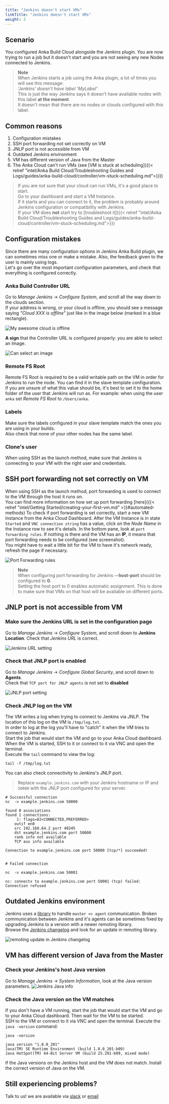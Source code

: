 ```yaml
---
title: "Jenkins doesn't start VMs"
linkTitle: "Jenkins doesn't start VMs"
weight: 3
---
```



## Scenario

You configured Anka Build Cloud alongside the Jenkins plugin. You are now trying to run a job but it doesn't start and you are not seeing any new Nodes connected to Jenkins.  

> **Note**  
> When Jenkins starts a job using the Anka plugin, a lot of times you will see this message:  
> *'Jenkins' doesn’t have label 'MyLabel'*  
> This is just the way Jenkins says it doesn't have available nodes with this label **at the moment**.  
> It doesn't mean that there are no nodes or clouds configured with this label.

## Common reasons

1. Configuration mistakes
2. SSH port forwarding not set correctly on VM 
3. JNLP port is not accessible from VM
4. Outdated Jenkins environment
5. VM has different version of Java from the Master
6. The Anka Cloud can't run VMs (see [VM is stuck at scheduling]({{< relref "intel/Anka Build Cloud/Troubleshooting Guides and Logs/guides/anka-build-cloud/controller/vm-stuck-scheduling.md">}}))


> If you are not sure that your cloud can run VMs, it's a good place to start.  
> Go to your dashboard and start a VM Instance.  
> If it starts and you can connect to it, the problem is probably around Jenkins configuration or compatibility with Jenkins.  
> If your VM does **not** start try to [troubleshoot it]({{< relref "intel/Anka Build Cloud/Troubleshooting Guides and Logs/guides/anka-build-cloud/controller/vm-stuck-scheduling.md">}}) 


## Configuration mistakes

Since there are many configuration options in Jenkins Anka Build plugin, we can sometimes miss one or make a mistake. Also, the feedback given to the user is mainly using logs.  
Let's go over the most important configuration parameters, and check that everything is configured correctly.  

### Anka Build Controller URL
Go to *Manage Jenkins* -> *Configure System*, and scroll all the way down to the clouds section.  
If your address is wrong, or your cloud is offline, you should see a message saying *"Cloud XXX is offline"* just like in the image below (marked in a blue rectangle).

![My awesome cloud is offline](/anka/images/anka-build/troubleshooting/controller-address.png)

**A sign** that the Controller URL is configured properly: you are able to select an Image.

![Can select an image](/anka/images/anka-build/troubleshooting/select-image.png)

### Remote FS Root
Remote FS Root is required to be a valid writable path on the VM in order for Jenkins to run the node.
You can find it in the slave template configuration.  
If you are unsure of what this value should be, it's best to set it to the home folder of the user that Jenkins will run as.
For example: when using the user `anka` set *Remote FS Root* to `/Users/anka`.

### Labels
Make sure the labels configured in your slave template match the ones you are using in your builds.  
Also check that none of your other nodes has the same label. 

### Clone's user
When using SSH as the launch method, make sure that Jenkins is connecting to your VM with the right user and credentials.

## SSH port forwarding not set correctly on VM 
When using SSH as the launch method, port forwarding is used to connect to the VM through the host it runs on.  
You can find more information on how set up port forwarding [here]({{< relref "intel/Getting Started/creating-your-first-vm.md" >}}#automated-methods)
To check if port forwarding is set correctly, start a new VM Instance from the Anka Cloud Dashboard.
After the VM Instance is in state `Started` and `VNC connection string` has a value, click on the *Node Name* in the Instance row to see it's details.
In the bottom pane, look at `port forwarding rules`. If nothing is there and the VM has an **IP**, it means that port forwarding needs to be configured (see screenshot).  
You might have to wait a little bit for the VM to have it's network ready, refresh the page if necessary.

![Port Forwarding rules](/anka/images/anka-build/troubleshooting/port-fwd.png)


> **Note**  
> When configuring port forwarding for Jenkins **--host-port** should be configured to **0**.  
> Setting the host port to 0 enables automatic assignment. This is done to make sure that VMs on that host will be available on different ports.

## JNLP port is not accessible from VM
### Make sure the Jenkins URL is set in the configuration page
Go to *Manage Jenkins* -> *Configure System*, and scroll down to **Jenkins Location**.
Check that *Jenkins URL* is correct.

![Jenkins URL setting](/anka/images/anka-build/troubleshooting/jenkins-url.png)

### Check that JNLP port is enabled
Go to *Manage Jenkins* -> *Configure Global Security*, and scroll down to **Agents**.  
Check that `TCP port for JNLP agents` is not set to **disabled**

![JNLP port setting](/anka/images/anka-build/troubleshooting/jnlp.png)

### Check JNLP log on the VM
The VM writes a log when trying to connect to Jenkins via JNLP. The location of this log on the VM is `/tmp/log.txt`.  
In order to log at the log you'll have to "catch" it when the VM tries to connect to Jenkins.  
Start the job that would start the VM and go to your Anka Cloud dashboard. When the VM is started, SSH to it or connect to it via VNC and open the terminal.  
Execute the `tail` command to view the log:
```shell
tail -f /tmp/log.txt
```
You can also check connectivity to Jenkins's JNLP port.
 > Replace `example.jenkins.com` with your Jenkins hostname or IP and `50000` with the JNLP port configured for your server.  

```shell
# Successful connection
nc  -v example.jenkins.com 50000

found 0 associations
found 1 connections:
     1:	flags=82<CONNECTED,PREFERRED>
	outif en0
	src 192.168.64.2 port 49245
	dst example.jenkins.com port 50000
	rank info not available
	TCP aux info available

Connection to example.jenkins.com port 50000 [tcp/*] succeeded!


# Failed connection

nc  -v example.jenkins.com 50001

nc: connectx to example.jenkins.com port 50001 (tcp) failed: Connection refused

```

## Outdated Jenkins environment
Jenkins uses a [library](https://github.com/jenkinsci/remoting) to handle `master <> agent` communication. Broken communication between Jenkins and it's agents can be sometimes fixed by upgrading Jenkins to a version with a newer remoting library.  
Browse the [Jenkins changelog](https://jenkins.io/changelog) and look for an update in remoting library.  

![remoting update in Jenkins changelog](/anka/images/anka-build/troubleshooting/jenkins-changelog.png)

## VM has different version of Java from the Master
### Check your Jenkins's host Java version
Go to *Manage Jenkins* -> *System Information*, look at the Java version parameters.
![Jenkins Java info](/anka/images/anka-build/troubleshooting/jenkins-java-version.png)

### Check the Java version on the VM matches
If you don't have a VM running, start the job that would start the VM and go to your Anka Cloud dashboard. Then wait for the VM to be started.  
SSH to the VM or connect to it via VNC and open the terminal.
Execute the `java -version` command:
```shell
java -version

java version "1.8.0_201"
Java(TM) SE Runtime Environment (build 1.8.0_201-b09)
Java HotSpot(TM) 64-Bit Server VM (build 25.201-b09, mixed mode)

```

If the Java versions on the Jenkins host and the VM does not match. Install the correct version of Java on the VM.

## Still experiencing problems?

Talk to us! we are available via [slack](https://slack.veertu.com/) or [email](mailto:support@veertu.com)

